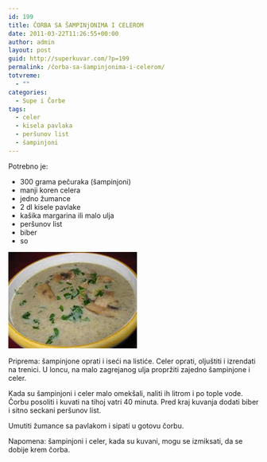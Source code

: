 ```yaml
---
id: 199
title: ČORBA SA ŠAMPINjONIMA I CELEROM
date: 2011-03-22T11:26:55+00:00
author: admin
layout: post
guid: http://superkuvar.com/?p=199
permalink: /čorba-sa-šampinjonima-i-celerom/
totvreme:
  - ""
categories:
  - Supe i Čorbe
tags:
  - celer
  - kisela pavlaka
  - peršunov list
  - šampinjoni
---
```

Potrebno je:

  * 300 grama pečuraka (šampinjoni)
  * manji koren celera
  * jedno žumance
  * 2 dl kisele pavlake
  * kašika margarina ili malo ulja
  * peršunov list
  * biber
  * so

<img class="alignnone size-full wp-image-786" title="corbaodsampinjonaicelera" src="/wp-content/uploads/2011/03/corbaodsampinjonaicelera.jpg" alt="" width="259" height="194" /> 

Priprema: šampinjone oprati i iseći na listiće. Celer oprati, oljuštiti i izrendati na trenici. U loncu, na malo zagrejanog ulja propržiti zajedno šampinjone i celer.

Kada su šampinjoni i celer malo omekšali, naliti ih litrom i po tople vode. Čorbu posoliti i kuvati na tihoj vatri 40 minuta. Pred kraj kuvanja dodati biber i sitno seckani peršunov list.

Umutiti žumance sa pavlakom i sipati u gotovu čorbu.

Napomena: šampinjoni i celer, kada su kuvani, mogu se izmiksati, da se dobije krem čorba.

&nbsp;